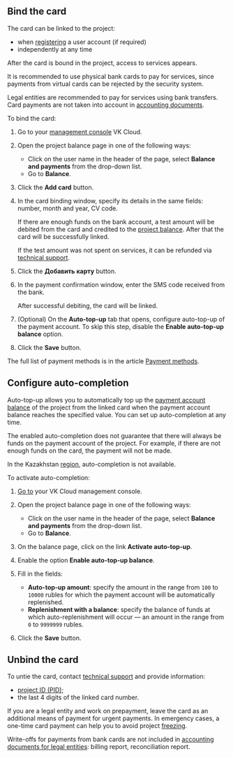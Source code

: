 ## Bind the card

The card can be linked to the project:

- when [registering](/en/intro/start/account-registration) a user account (if required)
- independently at any time

After the card is bound in the project, access to services appears.

It is recommended to use physical bank cards to pay for services, since payments from virtual cards can be rejected by the security system.

<info>

Legal entities are recommended to pay for services using bank transfers. Card payments are not taken into account in [accounting documents](../../concepts/report#legal_entities).

</info>

To bind the card:

1. Go to your [management console](https://cloud.vk.com/app/en/) VK Cloud.
1. Open the project balance page in one of the following ways:

    - Click on the user name in the header of the page, select **Balance and payments** from the drop-down list.
    - Go to **Balance**.

1. Click the **Add card** button.
1. In the card binding window, specify its details in the same fields: number, month and year, CV code.

    If there are enough funds on the bank account, a test amount will be debited from the card and credited to the [project balance](/en/intro/billing/concepts/balance). After that the card will be successfully linked.

    <info>

    If the test amount was not spent on services, it can be refunded via [technical support](/en/contacts/).

    </info>

1. Click the **Добавить карту** button.
1. In the payment confirmation window, enter the SMS code received from the bank.

    After successful debiting, the card will be linked.

1. (Optional) On the **Auto-top-up** tab that opens, configure auto-top-up of the payment account. To skip this step, disable the **Enable auto-top-up balance** option.
1. Click the **Save** button.

<info>

The full list of payment methods is in the article [Payment methods](../../concepts/payment-methods).

</info>

## Configure auto-completion

Auto-top-up allows you to automatically top up the [payment account balance](../../concepts/balance) of the project from the linked card when the payment account balance reaches the specified value. You can set up auto-completion at any time.

The enabled auto-completion does not guarantee that there will always be funds on the payment account of the project. For example, if there are not enough funds on the card, the payment will not be made.

<warn>

In the Kazakhstan [region](/en/tools-for-using-services/account/concepts/regions), auto-completion is not available.

</warn>

To activate auto-completion:

1. [Go to](https://cloud.vk.com/app/en/) your VK Cloud management console.
1. Open the project balance page in one of the following ways:

    - Click on the user name in the header of the page, select **Balance and payments** from the drop-down list.
    - Go to **Balance**.

1. On the balance page, click on the link **Activate auto-top-up**.
1. Enable the option **Enable auto-top-up balance**.
1. Fill in the fields:

    - **Auto-top-up amount**: specify the amount in the range from `100` to `10000` rubles for which the payment account will be automatically replenished.
    - **Replenishment with a balance**: specify the balance of funds at which auto-replenishment will occur — an amount in the range from `0` to `9999999` rubles.

1. Click the **Save** button.

## Unbind the card

To untie the card, contact [technical support](mailto:support@mcs.mail.ru) and provide information:

- [project ID (PID)](/en/tools-for-using-services/account/service-management/project-settings/manage#getting_project_id);
- the last 4 digits of the linked card number.

<info>

If you are a legal entity and work on prepayment, leave the card as an additional means of payment for urgent payments. In emergency cases, a one-time card payment can help you to avoid project [freezing](/en/tools-for-using-services/account/concepts/projects#automatic_freezing_of_the_project).

Write-offs for payments from bank cards are not included in [accounting documents for legal entities](../../concepts/report#composition_of_accounting_documents): billing report, reconciliation report.

</info>
